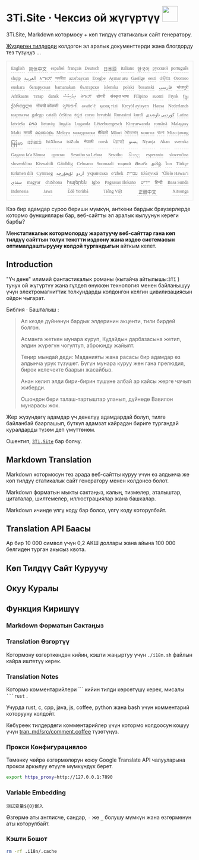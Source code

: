 <h1 style="justify-content:space-between">3Ti.Site ⋅ Чексиз ой жүгүртүү <img src="//i-01.eu.org/3Ti/logo.svg" style="user-select:none;margin-top:-1px;width:42px"></h1>

3Ti.Site, Markdown котормосу + көп тилдүү статикалык сайт генератору.

[Жүздөгөн тилдерди](https://github.com/i18n-site/node/blob/main/lang/src/index.js) колдогон эл аралык документтерди жана блогдорду тез түзүңүз ...

<pre class="langli" style="display:flex;flex-wrap:wrap;background:transparent;border:1px solid #eee;font-size:12px;box-shadow:0 0 3px inset #eee;padding:12px 5px 4px 12px;justify-content:space-between;"><style>pre.langli i{font-weight:300;font-family:s;margin-right:7px;margin-bottom:8px;font-style:normal;color:#666;border-bottom:1px dashed #ccc;}</style><i>English</i><i> 简体中文 </i><i>español</i><i>français</i><i>Deutsch</i><i> 日本語 </i><i>italiano</i><i>한국어</i><i>русский</i><i>português</i><i>shqip</i><i>‫العربية‬</i><i>አማርኛ</i><i>অসমীয়া</i><i>azərbaycan</i><i>Eʋegbe</i><i>Aymar aru</i><i>Gaeilge</i><i>eesti</i><i>ଓଡ଼ିଆ</i><i>Oromoo</i><i>euskara</i><i>беларуская</i><i>bamanakan</i><i>български</i><i>íslenska</i><i>polski</i><i>bosanski</i><i>‫فارسی‬</i><i>भोजपुरी</i><i>Afrikaans</i><i>татар</i><i>dansk</i><i>‫ދިވެހިބަސް‬</i><i>ትግርኛ</i><i>डोगरी</i><i>संस्कृत भाषा</i><i>Filipino</i><i>suomi</i><i>Frysk</i><i>ខ្មែរ</i><i>ქართული</i><i>गोंयची कोंकणी</i><i>ગુજરાતી</i><i>avañe’ẽ</i><i>қазақ тілі</i><i>Kreyòl ayisyen</i><i>Hausa</i><i>Nederlands</i><i>кыргызча</i><i>galego</i><i>català</i><i>čeština</i><i>ಕನ್ನಡ</i><i>corsu</i><i>hrvatski</i><i>Runasimi</i><i>kurdî</i><i>‫کوردیی ناوەندی‬</i><i>Latina</i><i>latviešu</i><i>ລາວ</i><i>lietuvių</i><i>lingála</i><i>Luganda</i><i>Lëtzebuergesch</i><i>Kinyarwanda</i><i>română</i><i>Malagasy</i><i>Malti</i><i>मराठी</i><i>മലയാളം</i><i>Melayu</i><i>македонски</i><i>मैथिली</i><i>Māori</i><i>মৈতৈলোন্</i><i>монгол</i><i>বাংলা</i><i>Mizo ṭawng</i><i>မြန်မာ</i><i>𞄀𞄄𞄰𞄩𞄍𞄜𞄰</i><i>IsiXhosa</i><i>isiZulu</i><i>नेपाली</i><i>norsk</i><i>ਪੰਜਾਬੀ</i><i>‫پښتو‬</i><i>Nyanja</i><i>Akan</i><i>svenska</i><i>Gagana fa'a Sāmoa</i><i>српски</i><i>Sesotho sa Leboa</i><i>Sesotho</i><i>සිංහල</i><i>esperanto</i><i>slovenčina</i><i>slovenščina</i><i>Kiswahili</i><i>Gàidhlig</i><i>Cebuano</i><i>Soomaali</i><i>тоҷикӣ</i><i>తెలుగు</i><i>தமிழ்</i><i>ไทย</i><i>Türkçe</i><i>türkmen dili</i><i>Cymraeg</i><i>‫ئۇيغۇرچە‬</i><i>‫اردو‬</i><i>українська</i><i>o‘zbek</i><i>‫עברית‬</i><i>Ελληνικά</i><i>ʻŌlelo Hawaiʻi</i><i>‫سنڌي‬</i><i>magyar</i><i>chiShona</i><i>հայերեն</i><i>Igbo</i><i>Pagsasao Ilokano</i><i>‫ייִדיש‬</i><i>हिन्दी</i><i>Basa Sunda</i><i>Indonesia</i><i>Jawa</i><i>Èdè Yorùbá</i><i>Tiếng Việt</i><i> 正體中文 </i><i>Xitsonga</i></pre>

Кээ бир адамдар суроо бериши мүмкүн, анткени бардык браузерлерде котормо функциялары бар, веб-сайтты эл аралык кылуунун кереги барбы?

Мен**статикалык котормолорду жаратуучу веб-сайттар гана көп тилдүү сайттын толук текстти издөөнү жана издөө системасын оптималдаштырууну колдой тургандыгын** айткым келет.

## Introduction

&quot;Үч дене&quot; илимий фантастикалык романы (кытайча айтылышы:`3Tǐ` ) тунук ой жүгүртүү жана гүлдөп өнүккөн технология менен байланышуу үчүн электромагниттик толкундарды колдонгон келгин цивилизациясын ойдон чыгарат.

Библия · Башталыш :

> Ал кезде дүйнөнүн бардык элдеринин акценти, тили бирдей болгон.
>
> Асманга жеткен мунара куруп, Кудайдын дарбазасына жетип, элдин жүрөгүн чогултуп, аброюңду жайылт.
>
> Теңир мындай деди: Маданияты жана расасы бир адамдар өз алдынча урук түзүшөт. Бүгүн мунара куруу жөн гана прелюдия, бирок келечекте баарын жасайбыз.
>
> Анан келип элди бири-бирин түшүнө албай ар кайсы жерге чачып жиберди.
>
> Ошондон бери талаш-тартыштар уланып, дүйнөдө Вавилон мунарасы жок.

Жер жүзүндөгү адамдар үч денелүү адамдардай болуп, тилге байланбай баарлашып, бүткүл адамзат кайрадан бириге тургандай куралдарды түзөм деп үмүттөнөм.

Ошентип, [`3Ti.Site`](//3Ti.Site) бар болчу.

## Markdown Translation

Markdown котормосун тез арада веб-сайтты куруу үчүн өз алдынча же көп тилдүү статикалык сайт генератору менен колдонсо болот.

Markdown форматын мыкты сактаңыз, калың, тизмелер, аталыштар, цитаталар, шилтемелер, иллюстрациялар жана башкалар.

Markdown ичинде үлгү коду бар болсо, үлгү коду которулбайт.

## Translation API Баасы

Ар бир 10 000 символ үчүн 0,2 АКШ доллары жана айына 100 000 белгиден турган акысыз квота.

## Көп Тилдүү Сайт Куруучу

## Окуу Куралы

## Функция Киришүү

### Markdown Форматын Сактаңыз

### Translation Өзгөртүү

Котормону өзгөрткөндөн кийин, кэшти жаңыртуу үчүн `./i18n.sh` файлын кайра иштетүү керек.

### Translation Notes

Котормо комментарийлери \``` кийин тилди көрсөтүшү керек, мисалы ` ```rust` .

Учурда rust, c, cpp, java, js, coffee, python жана bash үчүн комментарий которууну колдойт.

Көбүрөөк тилдердеги комментарийлер үчүн котормо колдоосун кошуу үчүн [tran_md/src/comment.coffee](https://github.com/i18n-site/node/blob/main/tran_md/src/comment.coffee) түзөтүңүз.

### Прокси Конфигурациялоо

Төмөнкү чөйрө өзгөрмөлөрүн коюу Google Translate API чалууларына прокси аркылуу өтүүгө мүмкүндүк берет.

```bash
export https_proxy=http://127.0.0.1:7890
```

### Variable Embedding

```
测试变量${0}嵌入
```

Өзгөрмө аты англисче, сандар, `-` же `_` болушу мүмкүн жана өзгөрмөнүн аты которулбайт.

### Кэшти Бошот

```bash
rm -rf .i18n/.cache
```
